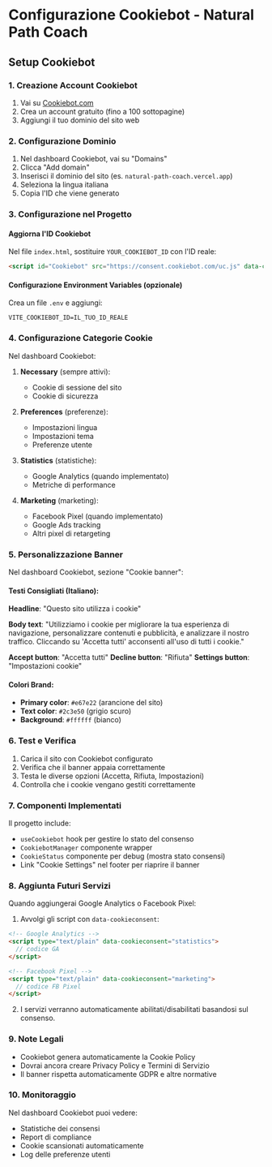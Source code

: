 # Configurazione Cookiebot - Natural Path Coach

## Setup Cookiebot

### 1. Creazione Account Cookiebot

1. Vai su [Cookiebot.com](https://www.cookiebot.com/)
2. Crea un account gratuito (fino a 100 sottopagine)
3. Aggiungi il tuo dominio del sito web

### 2. Configurazione Dominio

1. Nel dashboard Cookiebot, vai su "Domains"
2. Clicca "Add domain"
3. Inserisci il dominio del sito (es. `natural-path-coach.vercel.app`)
4. Seleziona la lingua italiana
5. Copia l'ID che viene generato

### 3. Configurazione nel Progetto

#### Aggiorna l'ID Cookiebot

Nel file `index.html`, sostituire `YOUR_COOKIEBOT_ID` con l'ID reale:

```html
<script id="Cookiebot" src="https://consent.cookiebot.com/uc.js" data-cbid="IL_TUO_ID_REALE" data-blockingmode="auto" type="text/javascript"></script>
```

#### Configurazione Environment Variables (opzionale)

Crea un file `.env` e aggiungi:
```
VITE_COOKIEBOT_ID=IL_TUO_ID_REALE
```

### 4. Configurazione Categorie Cookie

Nel dashboard Cookiebot:

1. **Necessary** (sempre attivi):
   - Cookie di sessione del sito
   - Cookie di sicurezza

2. **Preferences** (preferenze):
   - Impostazioni lingua
   - Impostazioni tema
   - Preferenze utente

3. **Statistics** (statistiche):
   - Google Analytics (quando implementato)
   - Metriche di performance

4. **Marketing** (marketing):
   - Facebook Pixel (quando implementato)
   - Google Ads tracking
   - Altri pixel di retargeting

### 5. Personalizzazione Banner

Nel dashboard Cookiebot, sezione "Cookie banner":

#### Testi Consigliati (Italiano):

**Headline**: "Questo sito utilizza i cookie"

**Body text**: "Utilizziamo i cookie per migliorare la tua esperienza di navigazione, personalizzare contenuti e pubblicità, e analizzare il nostro traffico. Cliccando su 'Accetta tutti' acconsenti all'uso di tutti i cookie."

**Accept button**: "Accetta tutti"
**Decline button**: "Rifiuta"
**Settings button**: "Impostazioni cookie"

#### Colori Brand:
- **Primary color**: `#e67e22` (arancione del sito)
- **Text color**: `#2c3e50` (grigio scuro)
- **Background**: `#ffffff` (bianco)

### 6. Test e Verifica

1. Carica il sito con Cookiebot configurato
2. Verifica che il banner appaia correttamente
3. Testa le diverse opzioni (Accetta, Rifiuta, Impostazioni)
4. Controlla che i cookie vengano gestiti correttamente

### 7. Componenti Implementati

Il progetto include:

- `useCookiebot` hook per gestire lo stato del consenso
- `CookiebotManager` componente wrapper
- `CookieStatus` componente per debug (mostra stato consensi)
- Link "Cookie Settings" nel footer per riaprire il banner

### 8. Aggiunta Futuri Servizi

Quando aggiungerai Google Analytics o Facebook Pixel:

1. Avvolgi gli script con `data-cookieconsent`:

```html
<!-- Google Analytics -->
<script type="text/plain" data-cookieconsent="statistics">
  // codice GA
</script>

<!-- Facebook Pixel -->
<script type="text/plain" data-cookieconsent="marketing">
  // codice FB Pixel
</script>
```

2. I servizi verranno automaticamente abilitati/disabilitati basandosi sul consenso.

### 9. Note Legali

- Cookiebot genera automaticamente la Cookie Policy
- Dovrai ancora creare Privacy Policy e Termini di Servizio
- Il banner rispetta automaticamente GDPR e altre normative

### 10. Monitoraggio

Nel dashboard Cookiebot puoi vedere:
- Statistiche dei consensi
- Report di compliance
- Cookie scansionati automaticamente
- Log delle preferenze utenti

